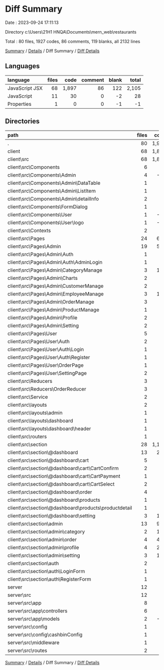 # Diff Summary

Date : 2023-09-24 17:11:13

Directory c:\\Users\\21H1 HNQA\\Documents\\mern_web\\restaurants

Total : 80 files,  1927 codes, 86 comments, 119 blanks, all 2132 lines

[Summary](results.md) / [Details](details.md) / Diff Summary / [Diff Details](diff-details.md)

## Languages
| language | files | code | comment | blank | total |
| :--- | ---: | ---: | ---: | ---: | ---: |
| JavaScript JSX | 68 | 1,897 | 86 | 122 | 2,105 |
| JavaScript | 11 | 30 | 0 | -2 | 28 |
| Properties | 1 | 0 | 0 | -1 | -1 |

## Directories
| path | files | code | comment | blank | total |
| :--- | ---: | ---: | ---: | ---: | ---: |
| . | 80 | 1,927 | 86 | 119 | 2,132 |
| client | 68 | 1,897 | 86 | 122 | 2,105 |
| client\\src | 68 | 1,897 | 86 | 122 | 2,105 |
| client\\src\\Components | 6 | 27 | -7 | 7 | 27 |
| client\\src\\Components\\Admin | 4 | -18 | -12 | -2 | -32 |
| client\\src\\Components\\Admin\\DataTable | 1 | -3 | -1 | -1 | -5 |
| client\\src\\Components\\Admin\\ListItem | 1 | -9 | 0 | 0 | -9 |
| client\\src\\Components\\Admin\\detailInfo | 2 | -6 | -11 | -1 | -18 |
| client\\src\\Components\\FormDialog | 1 | 63 | 5 | 9 | 77 |
| client\\src\\Components\\User | 1 | -18 | 0 | 0 | -18 |
| client\\src\\Components\\User\\logo | 1 | -18 | 0 | 0 | -18 |
| client\\src\\Contexts | 2 | 39 | 4 | 2 | 45 |
| client\\src\\Pages | 24 | 612 | 19 | 49 | 680 |
| client\\src\\Pages\\Admin | 19 | 560 | -2 | 42 | 600 |
| client\\src\\Pages\\Admin\\Auth | 1 | -1 | 6 | 0 | 5 |
| client\\src\\Pages\\Admin\\Auth\\AdminLogin | 1 | -1 | 6 | 0 | 5 |
| client\\src\\Pages\\Admin\\CategoryManage | 3 | 183 | 12 | 21 | 216 |
| client\\src\\Pages\\Admin\\Charts | 2 | -7 | 0 | -2 | -9 |
| client\\src\\Pages\\Admin\\CustomerManage | 2 | 92 | 1 | 3 | 96 |
| client\\src\\Pages\\Admin\\EmployeeManage | 3 | 154 | 5 | 10 | 169 |
| client\\src\\Pages\\Admin\\OrderManage | 3 | 74 | -32 | 2 | 44 |
| client\\src\\Pages\\Admin\\ProductManage | 1 | 6 | 0 | 1 | 7 |
| client\\src\\Pages\\Admin\\Profile | 2 | 27 | 3 | 3 | 33 |
| client\\src\\Pages\\Admin\\Setting | 2 | 32 | 3 | 4 | 39 |
| client\\src\\Pages\\User | 5 | 52 | 21 | 7 | 80 |
| client\\src\\Pages\\User\\Auth | 2 | 1 | 17 | -1 | 17 |
| client\\src\\Pages\\User\\Auth\\Login | 1 | 8 | 8 | 1 | 17 |
| client\\src\\Pages\\User\\Auth\\Register | 1 | -7 | 9 | -2 | 0 |
| client\\src\\Pages\\User\\OrderPage | 1 | 19 | 1 | 5 | 25 |
| client\\src\\Pages\\User\\SettingPage | 2 | 32 | 3 | 3 | 38 |
| client\\src\\Reducers | 3 | 14 | 0 | 1 | 15 |
| client\\src\\Reducers\\OrderReducer | 3 | 14 | 0 | 1 | 15 |
| client\\src\\Service | 2 | 8 | 0 | 0 | 8 |
| client\\src\\layouts | 2 | 4 | 0 | 0 | 4 |
| client\\src\\layouts\\admin | 1 | 2 | 0 | 0 | 2 |
| client\\src\\layouts\\dashboard | 1 | 2 | 0 | 0 | 2 |
| client\\src\\layouts\\dashboard\\header | 1 | 2 | 0 | 0 | 2 |
| client\\src\\routers | 1 | 9 | 0 | 0 | 9 |
| client\\src\\section | 28 | 1,184 | 70 | 63 | 1,317 |
| client\\src\\section\\@dashboard | 13 | 241 | 6 | 15 | 262 |
| client\\src\\section\\@dashboard\\cart | 5 | 6 | 1 | -1 | 6 |
| client\\src\\section\\@dashboard\\cart\\CartConfirm | 2 | -1 | 1 | -3 | -3 |
| client\\src\\section\\@dashboard\\cart\\CartPayment | 1 | 1 | 0 | 0 | 1 |
| client\\src\\section\\@dashboard\\cart\\CartSelect | 2 | 6 | 0 | 2 | 8 |
| client\\src\\section\\@dashboard\\order | 4 | 71 | 1 | 7 | 79 |
| client\\src\\section\\@dashboard\\products | 1 | 4 | 0 | 0 | 4 |
| client\\src\\section\\@dashboard\\products\\productdetail | 1 | 4 | 0 | 0 | 4 |
| client\\src\\section\\@dashboard\\setting | 3 | 160 | 4 | 9 | 173 |
| client\\src\\section\\admin | 13 | 943 | 58 | 50 | 1,051 |
| client\\src\\section\\admin\\category | 2 | 112 | 5 | 8 | 125 |
| client\\src\\section\\admin\\order | 4 | 414 | 7 | 15 | 436 |
| client\\src\\section\\admin\\profile | 4 | 257 | 42 | 18 | 317 |
| client\\src\\section\\admin\\setting | 3 | 160 | 4 | 9 | 173 |
| client\\src\\section\\auth | 2 | 0 | 6 | -2 | 4 |
| client\\src\\section\\auth\\LoginForm | 1 | 0 | 4 | -1 | 3 |
| client\\src\\section\\auth\\RegisterForm | 1 | 0 | 2 | -1 | 1 |
| server | 12 | 30 | 0 | -3 | 27 |
| server\\src | 12 | 30 | 0 | -3 | 27 |
| server\\src\\app | 8 | 9 | 0 | -1 | 8 |
| server\\src\\app\\controllers | 6 | 30 | 0 | 2 | 32 |
| server\\src\\app\\models | 2 | -21 | 0 | -3 | -24 |
| server\\src\\config | 1 | 0 | 0 | -1 | -1 |
| server\\src\\config\\cashbinConfig | 1 | 0 | 0 | -1 | -1 |
| server\\src\\middleware | 1 | -1 | 0 | 0 | -1 |
| server\\src\\routes | 2 | 22 | 0 | -1 | 21 |

[Summary](results.md) / [Details](details.md) / Diff Summary / [Diff Details](diff-details.md)